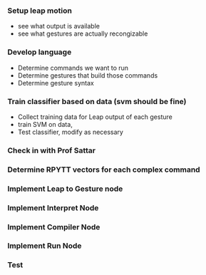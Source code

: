 ### Setup leap motion  
* see what output is available  
* see what gestures are actually recongizable  
### Develop language  
* Determine commands we want to run  
* Determine gestures that build those commands  
* Determine gesture syntax  
### Train classifier based on data (svm should be fine)  
* Collect training data for Leap output of each gesture  
* train SVM on data,  
* Test classifier, modify as necessary  
### Check in with Prof Sattar  
### Determine RPYTT vectors for each complex command  
### Implement Leap to Gesture node  
### Implement Interpret Node  
### Implement Compiler Node  
### Implement Run Node  
### Test  
